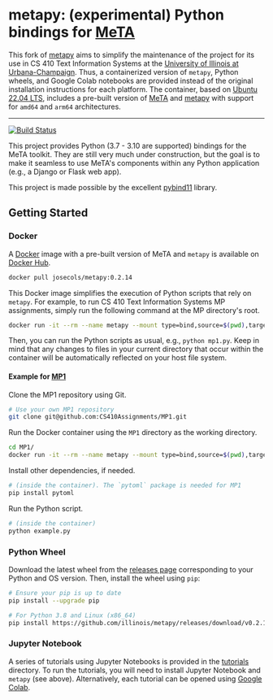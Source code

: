 # metapy: (experimental) Python bindings for [MeTA][meta]

This fork of [metapy](https://github.com/meta-toolkit/metapy) aims to simplify the maintenance of the project
for its use in CS 410 Text Information Systems at
the [University of Illinois at Urbana-Champaign](https://cs.illinois.edu/). Thus, a containerized version of `metapy`,
Python wheels, and Google Colab notebooks are provided instead of the original installation instructions for each
platform. The container, based on [Ubuntu 22.04 LTS](https://hub.docker.com/_/ubuntu/), includes a pre-built version
of [MeTA][meta] and [metapy][metapy] with support for `amd64` and `arm64` architectures.

---

[![Build Status](https://app.travis-ci.com/illinois/metapy.svg?branch=master)](https://app.travis-ci.com/github/illinois/metapy)

This project provides Python (3.7 - 3.10 are supported) bindings for the
MeTA toolkit. They are still very much under construction, but the goal is
to make it seamless to use MeTA's components within any Python application
(e.g., a Django or Flask web app).

This project is made possible by the excellent [pybind11][pybind11] library.

## Getting Started

### Docker

A [Docker](https://www.docker.com/) image with a pre-built version of MeTA and `metapy` is available
on [Docker Hub](https://hub.docker.com/repository/docker/josecols/metapy/tags).

```bash
docker pull josecols/metapy:0.2.14
```

This Docker image simplifies the execution of Python scripts that rely on `metapy`. For example, to run CS 410 Text
Information Systems MP assignments, simply run the following command at the MP directory's root.

```bash
docker run -it --rm --name metapy --mount type=bind,source=$(pwd),target=/app --entrypoint bash josecols/metapy:0.2.14
```

Then, you can run the Python scripts as usual, e.g., `python mp1.py`. Keep in mind that any changes to files in your
current directory that occur within the container will be automatically reflected on your host file system.

#### Example for [MP1](https://github.com/CS410Assignments/MP1)

Clone the MP1 repository using Git.

```bash
# Use your own MP1 repository
git clone git@github.com:CS410Assignments/MP1.git
```

Run the Docker container using the `MP1` directory as the working directory.

```bash
cd MP1/
docker run -it --rm --name metapy --mount type=bind,source=$(pwd),target=/app --entrypoint bash josecols/metapy:0.2.14
```

Install other dependencies, if needed.

```bash
# (inside the container). The `pytoml` package is needed for MP1
pip install pytoml
```

Run the Python script.

```bash
# (inside the container)
python example.py
```

### Python Wheel

Download the latest wheel from the [releases page](https://github.com/illinois/metapy/releases) corresponding to your
Python and OS version. Then, install the wheel using `pip`:

```bash
# Ensure your pip is up to date
pip install --upgrade pip

# For Python 3.8 and Linux (x86_64)
pip install https://github.com/illinois/metapy/releases/download/v0.2.14/metapy-0.2.14-cp38-cp38-manylinux_2_24_x86_64.whl
```

### Jupyter Notebook

A series of tutorials using Jupyter Notebooks is provided in the [tutorials](tutorials) directory. To run the tutorials,
you will need to install Jupyter Notebook and `metapy` (see above). Alternatively, each tutorial can be opened
using [Google Colab][colab].

[meta]: https://meta-toolkit.org

[metapy]: https://pypi.org/project/metapy

[pybind11]: https://github.com/pybind/pybind11

[colab]: https://colab.research.google.com
